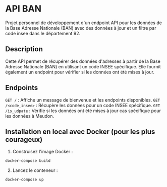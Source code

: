 # API BAN

Projet personnel de développement d'un endpoint API pour les données de la Base Adresse Nationale (BAN) avec des données à jour et un filtre par code insee dans le département 92.

## Description

Cette API permet de récupérer des données d'adresses à partir de la Base Adresse Nationale (BAN) en utilisant un code INSEE spécifique. Elle fournit également un endpoint pour vérifier si les données ont été mises à jour.

## Endpoints
`GET /` : Affiche un message de bienvenue et les endpoints disponibles.
`GET /<code_insee>` : Récupère les données pour un code INSEE spécifique.
`GET /is_udpate` : Vérifie si les données ont été mises à jour cas spécifique pour les données à Meudon.

## Installation en local avec Docker (pour les plus courageux)
1. Construisez l'image Docker :
```sh
docker-compose build
```

2. Lancez le conteneur :
```sh
docker-compose up
```
